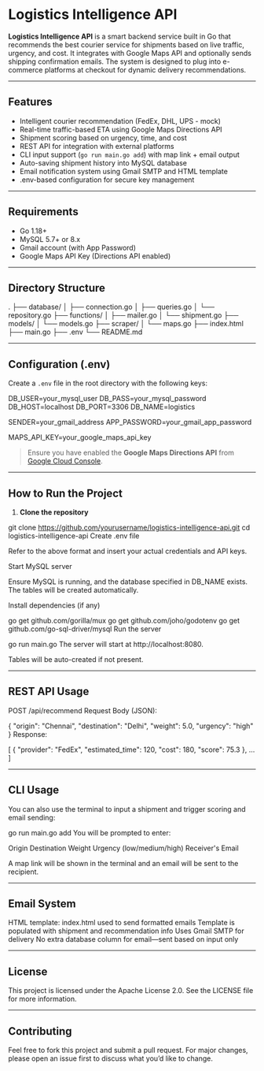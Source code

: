 # Logistics Intelligence API

**Logistics Intelligence API** is a smart backend service built in Go that recommends the best courier service for shipments based on live traffic, urgency, and cost. It integrates with Google Maps API and optionally sends shipping confirmation emails. The system is designed to plug into e-commerce platforms at checkout for dynamic delivery recommendations.

---

## Features

- Intelligent courier recommendation (FedEx, DHL, UPS - mock)
- Real-time traffic-based ETA using Google Maps Directions API
- Shipment scoring based on urgency, time, and cost
- REST API for integration with external platforms
- CLI input support (`go run main.go add`) with map link + email output
- Auto-saving shipment history into MySQL database
- Email notification system using Gmail SMTP and HTML template
- .env-based configuration for secure key management

---

## Requirements

- Go 1.18+
- MySQL 5.7+ or 8.x
- Gmail account (with App Password)
- Google Maps API Key (Directions API enabled)

---

## Directory Structure

.
├── database/
│ ├── connection.go
│ ├── queries.go
│ └── repository.go
├── functions/
│ ├── mailer.go
│ └── shipment.go
├── models/
│ └── models.go
├── scraper/
│ └── maps.go
├── index.html
├── main.go
├── .env
└── README.md

---

## Configuration (.env)

Create a `.env` file in the root directory with the following keys:

DB_USER=your_mysql_user
DB_PASS=your_mysql_password
DB_HOST=localhost
DB_PORT=3306
DB_NAME=logistics

SENDER=your_gmail_address
APP_PASSWORD=your_gmail_app_password

MAPS_API_KEY=your_google_maps_api_key

> Ensure you have enabled the **Google Maps Directions API** from [Google Cloud Console](https://console.cloud.google.com/).

---

## How to Run the Project

1. **Clone the repository**

git clone https://github.com/yourusername/logistics-intelligence-api.git
cd logistics-intelligence-api
Create .env file

Refer to the above format and insert your actual credentials and API keys.

Start MySQL server

Ensure MySQL is running, and the database specified in DB_NAME exists. The tables will be created automatically.

Install dependencies (if any)

go get github.com/gorilla/mux
go get github.com/joho/godotenv
go get github.com/go-sql-driver/mysql
Run the server

go run main.go
The server will start at http://localhost:8080.

Tables will be auto-created if not present.

---
## REST API Usage
POST /api/recommend
Request Body (JSON):

{
  "origin": "Chennai",
  "destination": "Delhi",
  "weight": 5.0,
  "urgency": "high"
}
Response:

[
  {
    "provider": "FedEx",
    "estimated_time": 120,
    "cost": 180,
    "score": 75.3
  },
  ...
]

---
## CLI Usage
You can also use the terminal to input a shipment and trigger scoring and email sending:

go run main.go add
You will be prompted to enter:

Origin
Destination
Weight
Urgency (low/medium/high)
Receiver's Email

A map link will be shown in the terminal and an email will be sent to the recipient.

---
## Email System

HTML template: index.html used to send formatted emails
Template is populated with shipment and recommendation info
Uses Gmail SMTP for delivery
No extra database column for email—sent based on input only

---
## License

This project is licensed under the Apache License 2.0.
See the LICENSE file for more information.

---
## Contributing

Feel free to fork this project and submit a pull request. For major changes, please open an issue first to discuss what you’d like to change.